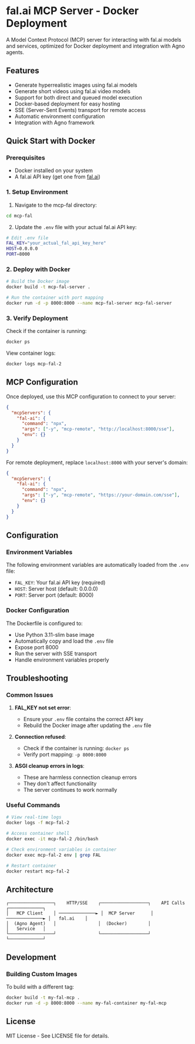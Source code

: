 # fal.ai MCP Server - Docker Deployment

A Model Context Protocol (MCP) server for interacting with fal.ai models and services, optimized for Docker deployment and integration with Agno agents.

## Features

- Generate hyperrealistic images using fal.ai models
- Generate short videos using fal.ai video models
- Support for both direct and queued model execution
- Docker-based deployment for easy hosting
- SSE (Server-Sent Events) transport for remote access
- Automatic environment configuration
- Integration with Agno framework

## Quick Start with Docker

### Prerequisites

- Docker installed on your system
- A fal.ai API key (get one from [fal.ai](https://fal.ai))

### 1. Setup Environment

1. Navigate to the mcp-fal directory:
```bash
cd mcp-fal
```

2. Update the `.env` file with your actual fal.ai API key:
```bash
# Edit .env file
FAL_KEY="your_actual_fal_api_key_here"
HOST=0.0.0.0
PORT=8000
```

### 2. Deploy with Docker

```bash
# Build the Docker image
docker build -t mcp-fal-server .

# Run the container with port mapping
docker run -d -p 8000:8000 --name mcp-fal-server mcp-fal-server
```

### 3. Verify Deployment

Check if the container is running:
```bash
docker ps
```

View container logs:
```bash
docker logs mcp-fal-2
```

## MCP Configuration

Once deployed, use this MCP configuration to connect to your server:

```json
{
  "mcpServers": {
    "fal-ai": {
      "command": "npx",
      "args": ["-y", "mcp-remote", "http://localhost:8000/sse"],
      "env": {}
    }
  }
}
```

For remote deployment, replace `localhost:8000` with your server's domain:

```json
{
  "mcpServers": {
    "fal-ai": {
      "command": "npx",
      "args": ["-y", "mcp-remote", "https://your-domain.com/sse"],
      "env": {}
    }
  }
}
```

## Configuration

### Environment Variables

The following environment variables are automatically loaded from the `.env` file:

- `FAL_KEY`: Your fal.ai API key (required)
- `HOST`: Server host (default: 0.0.0.0)
- `PORT`: Server port (default: 8000)

### Docker Configuration

The Dockerfile is configured to:
- Use Python 3.11-slim base image
- Automatically copy and load the `.env` file
- Expose port 8000
- Run the server with SSE transport
- Handle environment variables properly

## Troubleshooting

### Common Issues

1. **FAL_KEY not set error**:
   - Ensure your `.env` file contains the correct API key
   - Rebuild the Docker image after updating the `.env` file

2. **Connection refused**:
   - Check if the container is running: `docker ps`
   - Verify port mapping: `-p 8000:8000`

3. **ASGI cleanup errors in logs**:
   - These are harmless connection cleanup errors
   - They don't affect functionality
   - The server continues to work normally

### Useful Commands

```bash
# View real-time logs
docker logs -f mcp-fal-2

# Access container shell
docker exec -it mcp-fal-2 /bin/bash

# Check environment variables in container
docker exec mcp-fal-2 env | grep FAL

# Restart container
docker restart mcp-fal-2
```

## Architecture

```
┌─────────────────┐    HTTP/SSE    ┌──────────────────┐    API Calls    ┌─────────────┐
│   MCP Client    │ ──────────────► │  MCP Server      │ ──────────────► │   fal.ai    │
│  (Agno Agent)   │                │  (Docker)        │                 │   Service   │
└─────────────────┘                └──────────────────┘                 └─────────────┘
```

## Development

### Building Custom Images

To build with a different tag:
```bash
docker build -t my-fal-mcp .
docker run -d -p 8000:8000 --name my-fal-container my-fal-mcp
```

## License

MIT License - See LICENSE file for details.
